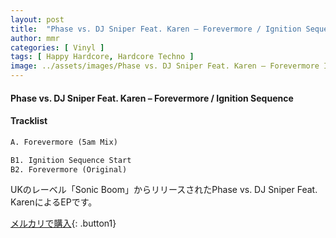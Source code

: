 ```yaml
---
layout: post
title:  "Phase vs. DJ Sniper Feat. Karen – Forevermore / Ignition Sequence"
author: mmr
categories: [ Vinyl ]
tags: [ Happy Hardcore, Hardcore Techno ]
image: ../assets/images/Phase vs. DJ Sniper Feat. Karen – Forevermore Ignition Sequence.jpg
---
```


#### Phase vs. DJ Sniper Feat. Karen – Forevermore / Ignition Sequence

#### Tracklist
```md
A. Forevermore (5am Mix)

B1. Ignition Sequence Start
B2. Forevermore (Original)
```

UKのレーベル「Sonic Boom」からリリースされたPhase vs. DJ Sniper Feat. KarenによるEPです。


[メルカリで購入](https://jp.mercari.com/item/m40097768990){: .button1}

